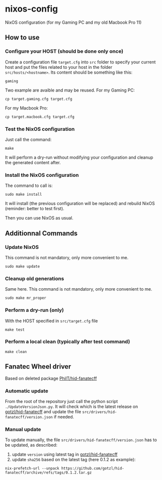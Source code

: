 # nixos-config

NixOS configuration (for my Gaming PC and my old Macbook Pro 11)


## How to use

### Configure your HOST (should be done only once)
Create a configuration file `target.cfg` into `src` folder to specify your current host and put the files related to your host in the folder `src/hosts/<hostname>`.
Its content should be something like this:
```
gaming
```

Two example are avaible and may be reused.
For my Gaming PC:
```
cp target.gaming.cfg target.cfg
```

For my Macbook Pro:
```
cp target.macbook.cfg target.cfg
```

### Test the NixOS configuration
Just call the command:
```
make
```
It will perform a dry-run without modifying your configuration and cleanup the generated content after.

### Install the NixOS configuration
The command to call is:
```
sudo make install
```
It will install (the previous configuration will be replaced) and rebuild NixOS (reminder: better to test first).

Then you can use NixOS as usual.


## Additionnal Commands

### Update NixOS
This command is not mandatory, only more convenient to me.
```
sudo make update
```

### Cleanup old generations
Same here. This command is not mandatory, only more convenient to me.
```
sudo make mr_proper
```

### Perform a dry-run (only)
With the HOST specified in `src/target.cfg` file
```
make test
```

### Perform a local clean (typically after test command)
```
make clean
```


## Fanatec Wheel driver

Based on deleted package [PhilT/hid-fanatecff](https://github.com/PhilT/nixos-files/blob/f986b126212368a8eab702d2cb28f234e3b4230a/src/hid-fanatecff/default.nix)

### Automatic update
From the root of the repository just call the python script `./UpdateVersionJson.py`.
It will check which is the latest release on [gotzl/hid-fanatecff](https://github.com/gotzl/hid-fanatecff/tags) and update the file `src/drivers/hid-fanatecff/version.json` if needed.

### Manual update
To update manually, the file `src/drivers/hid-fanatecff/version.json` has to be updated, as described:
1) update `version` using latest tag in [gotzl/hid-fanatecff](https://github.com/gotzl/hid-fanatecff/tags)
2) update `sha256` based on the latest tag (here 0.1.2 as example):
```
nix-prefetch-url --unpack https://github.com/gotzl/hid-fanatecff/archive/refs/tags/0.1.2.tar.gz
```
